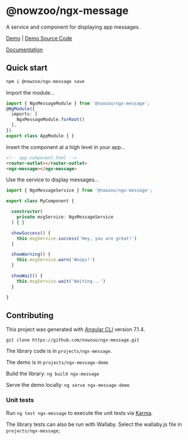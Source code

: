 # @nowzoo/ngx-message

A service and component for displaying app messages.

[Demo](https://nowzoo.github.io/ngx-message/)
|
[Demo Source Code](https://github.com/nowzoo/ngx-message/tree/master/projects/ngx-message-demo/src/app)

[Documentation](https://nowzoo.github.io/ngx-message/docs/)



## Quick start

```bash
npm i @nowzoo/ngx-message save
```

Import the module...
```typescript
import { NgxMessageModule } from '@nowzoo/ngx-message';
@NgModule({
  imports: [
    NgxMessageModule.forRoot()
  ],
})
export class AppModule { }
```

Insert the component at a high level in your app...

```html
<!-- app.component.html -->
<router-outlet></router-outlet>
<ngx-message></ngx-message>
```

Use the service to display messages...
```typescript
import { NgxMessageService } from '@nowzoo/ngx-message';

export class MyComponent {

  constructor(
    private msgService: NgxMessageService
  ) { }

  showSuccess() {
    this.msgService.success('Hey, you are great!')
  }

  showWarning() {
    this.msgService.warn('Woops!')
  }

  showWait() {
    this.msgService.wait('Waiting...')
  }

}

```

## Contributing

This project was generated with [Angular CLI](https://github.com/angular/angular-cli) version 7.1.4.

`git clone https://github.com/nowzoo/ngx-message.git`

The library code is in `projects/ngx-message`.

The demo is in `projects/ngx-message-demo`

Build the library: `ng build ngx-message`

Serve the demo locally:  `ng serve ngx-message-demo`



### Unit tests

Run `ng test ngx-message` to execute the unit tests via [Karma](https://karma-runner.github.io).

The library tests can also be run with Wallaby. Select the wallaby.js file in `projects/ngx-message`;
